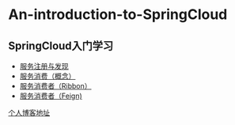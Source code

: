 # An-introduction-to-SpringCloud
## SpringCloud入门学习

- [服务注册与发现](https://quweiyuan.github.io/2019/09/12/SpringCloud微服务篇(一)%20——%20服务的注册与发现/)
- [服务消费（概念）](https://quweiyuan.github.io/2019/09/14/SpringCloud微服务篇(二)%20——%20服务消费(概念)/)
- [服务消费者（Ribbon）](https://quweiyuan.github.io/2019/09/14/SpringCloud微服务篇(二)%20——%20服务消费者(Ribbon)/)
- [服务消费者（Feign)](https://quweiyuan.github.io/2019/09/15/SpringCloud微服务篇(二)%20——%20服务消费者(Feign)/)




[个人博客地址](https://quweiyuan.github.io)
